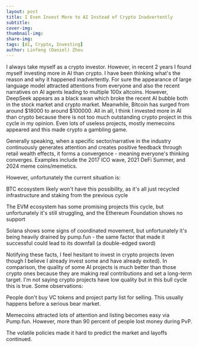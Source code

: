 ```yaml
---
layout: post
title: I Even Invest More to AI Instead of Crypto Inadvertently
subtitle:
cover-img: 
thumbnail-img: 
share-img: 
tags: [AI, Crypto, Investing]
author: Linfeng (Daniel) Zhou
---
```


I always take myself as a crypto investor. However, in recent 2 years I found myself investing more in AI than crypto. I have been thinking what's the reason and why it happened inadvertently. For sure the appearance of large language model attracted attentions from everyone and also the recent narratives on AI agents leading to multiple 100x altcoins. However, DeepSeek appears as a black swan which broke the recent AI bubble both in the stock market and crypto market. Meanwhile, Bitcoin has surged from around $18000 to around $100000. All in all, I think I invested more in AI than crypto because there is not too much outstanding crypto project in this cycle in my opinion. Even lots of useless projects, mostly memecoins appeared and this made crypto a gambling game. 

Generally speaking, when a specific sector/narrative in the industry continuously generates attention and creates positive feedback through retail wealth effects, it forms a convergence - meaning everyone's thinking converges. Examples include the 2017 ICO wave, 2021 DeFi Summer, and 2024 meme coins/memetics.

However, unfortunately the current situation is: 

BTC ecosystem likely won't have this possibility, as it's all just recycled infrastructure and staking from the previous cycle

The EVM ecosystem has some promising projects this cycle, but unfortunately it's still struggling, and the Ethereum Foundation shows no support

Solana shows some signs of coordinated movement, but unfortunately it's being heavily drained by pump.fun - the same factor that made it successful could lead to its downfall (a double-edged sword)

Notifying these facts, I feel hesitant to invest in crypto projects (even though I believe I already invest some and have already exited). In comparison, the quality of some AI projects is much better than those crypto ones because they are making real contributions and set a long-term target. I'm not saying crypto projects have low quality but in this bull cycle this is true. Some observations:

People don't buy VC tokens and project party list for selling. This usually happens before a serious bear market. 

Memecoins attracted lots of attention and listing becomes easy via Pump.fun. However, more than 90 percent of people lost money during PvP. 

The volatile policies made it hard to predict the market and layoffs continued. 